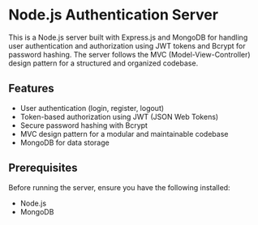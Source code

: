 # Node.js Authentication Server

This is a Node.js server built with Express.js and MongoDB for handling user authentication and authorization using JWT tokens and Bcrypt for password hashing. The server follows the MVC (Model-View-Controller) design pattern for a structured and organized codebase.

## Features

- User authentication (login, register, logout)
- Token-based authorization using JWT (JSON Web Tokens)
- Secure password hashing with Bcrypt
- MVC design pattern for a modular and maintainable codebase
- MongoDB for data storage

## Prerequisites

Before running the server, ensure you have the following installed:

- Node.js
- MongoDB


